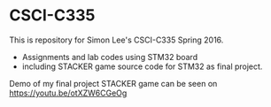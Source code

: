 # CSCI-C335
This is repository for Simon Lee's CSCI-C335 Spring 2016.

* Assignments and lab codes using STM32 board 
* including STACKER game source code for STM32 as final project.

Demo of my final project STACKER game can be seen on
https://youtu.be/otXZW6CGeOg